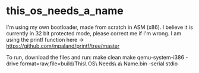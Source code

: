# this_os_needs_a_name
I'm using my own bootloader, made from scratch in ASM (x86).
I believe it is currently in 32 bit protected mode, please correct me if I'm wrong.
I am using the printf function here  -> https://github.com/mpaland/printf/tree/master

To run, download the files and run:
  make clean
  make
  qemu-system-i386 -drive format=raw,file=build/This\ OS\ Needs\ a\ Name.bin -serial stdio
